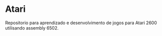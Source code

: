 # Atari
Repositorio para aprendizado e desenvolvimento de jogos para Atari 2600 utilisando assembly 6502.
